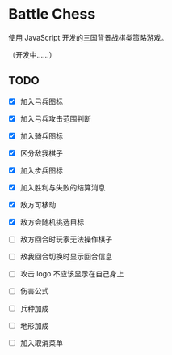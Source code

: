 # Battle Chess

使用 JavaScript 开发的三国背景战棋类策略游戏。

（开发中……）


## TODO

- [x] 加入弓兵图标
- [x] 加入弓兵攻击范围判断
- [x] 加入骑兵图标
- [x] 区分敌我棋子
- [x] 加入步兵图标
- [x] 加入胜利与失败的结算消息
- [x] 敌方可移动
- [x] 敌方会随机挑选目标
- [ ] 敌方回合时玩家无法操作棋子
- [ ] 敌我回合切换时显示回合信息
- [ ] 攻击 logo 不应该显示在自己身上
- [ ] 伤害公式
- [ ] 兵种加成
- [ ] 地形加成
- [ ] 加入取消菜单

